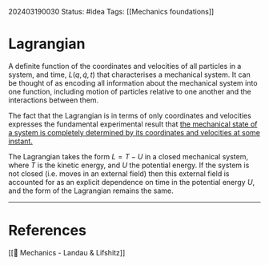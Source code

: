 202403190030
Status: #idea
Tags: [[Mechanics foundations]]

# Lagrangian

A definite function of the coordinates and velocities of all particles in a system, and time, $L(q,\dot q, t)$ that characterises a mechanical system. It can be thought of as encoding all information about the mechanical system into one function, including motion of particles relative to one another and the interactions between them.

The fact that the Lagrangian is in terms of only coordinates and velocities expresses the fundamental experimental result that [the mechanical state of a system is completely determined by its coordinates and velocities at some instant.](obsidian://open?vault=Vaults&file=Monologue%2FZETTELKASTEN%2FMechanical%20state%20completely%20determined%20by%20initial%20positions%20and%20velocities)

The Lagrangian takes the form $L = T - U$ in a closed mechanical system, where $T$ is the kinetic energy, and $U$ the potential energy. If the system is not closed (i.e. moves in an external field) then this external field is accounted for as an explicit dependence on time in the potential energy $U$, and the form of the Lagrangian remains the same.

___
# References
[[📕 Mechanics - Landau & Lifshitz]]
